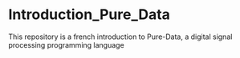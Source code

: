 # Introduction_Pure_Data
This repository is a french introduction to Pure-Data, a digital signal processing programming language 
